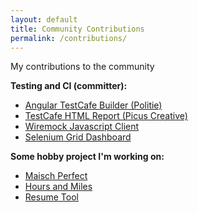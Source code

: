 ```yaml
---
layout: default
title: Community Contributions
permalink: /contributions/
---
```


My contributions to the community

**Testing and CI (committer):**
* [Angular TestCafe Builder (Politie)](https://github.com/politie/angular-testcafe)
* [TestCafe HTML Report (Picus Creative)](https://github.com/picuscreative/testcafe-reporter-html)
* [Wiremock Javascript Client](https://github.com/timnederhoff/wiremock-client)
* [Selenium Grid Dashboard](https://github.com/timnederhoff/selenium-grid-dashboard)

**Some hobby project I'm working on:**
* [Maisch Perfect](https://github.com/timnederhoff/MaischPerfect)
* [Hours and Miles](https://github.com/timnederhoff/hours-and-miles)
* [Resume Tool](https://github.com/timnederhoff/resume-tool)
